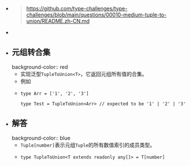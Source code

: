 - > https://github.com/type-challenges/type-challenges/blob/main/questions/00010-medium-tuple-to-union/README.zh-CN.md
-
- ## 元组转合集
  background-color:: red
	- 实现泛型`TupleToUnion<T>`，它返回元组所有值的合集。
	- 例如
	- ```
	  type Arr = ['1', '2', '3']
	  
	  type Test = TupleToUnion<Arr> // expected to be '1' | '2' | '3'
	  ```
- ## 解答
  background-color:: blue
	- `Tuple[number]`表示元组`Tuple`的所有数值索引的成员类型。
	- ```
	  type TupleToUnion<T extends readonly any[]> = T[number]
	  ```